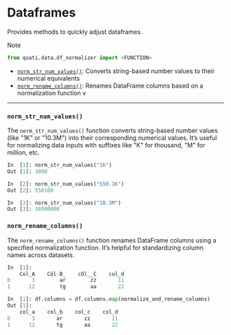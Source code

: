 # Dataframes

Provides methods to quickly adjust dataframes.

> [!NOTE]
> ```py
> from quati.data.df_normalizer import <FUNCTION>
> ```

- [`norm_str_num_values()`](data.md#norm_str_num_values): Converts string-based number values to their numerical equivalents
- [`norm_rename_columns()`](data.md#norm_rename_columns): Renames DataFrame columns based on a normalization function
v
---

### `norm_str_num_values()`
The `norm_str_num_values()` function converts string-based number values (like "1K" or "10.3M") into their corresponding numerical values. It’s useful for normalizing data inputs with suffixes like "K" for thousand, "M" for million, etc.

```py
In  [1]: norm_str_num_values("1K")
Out [1]: 1000

In  [2]: norm_str_num_values("550.1K")
Out [2]: 550100

In  [3]: norm_str_num_values("10.3M")
Out [3]: 10300000
```

### `norm_rename_columns()`
The `norm_rename_columns()` function renames DataFrame columns using a specified normalization function. It’s helpful for standardizing column names across datasets.

```py
In  [1]: 
    Col_A    Cól-B_    cOl__C    col_d
0       3        ar        zz       11
1      12        tg        aa       22

In  [1]: df.columns = df.columns.map(normalize_and_rename_columns)
Out [1]: 
    col_a    col_b    col_c    col_d
0       3       ar       zz       11
1      12       tg       aa       22
```